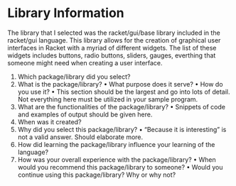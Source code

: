 # Library Information
The library that I selected was the racket/gui/base library included in the racket/gui language. This library allows for the creation of graphical user interfaces in Racket with a myriad of different widgets. The list of these widgets includes buttons, radio buttons, sliders, gauges, everthing that someone might need when creating a user interface. 


1. Which package/library did you select?
2. What is the package/library?
• What purpose does it serve?
• How do you use it?
• This section should be the largest and go into lots of detail. Not everything here must
be utilized in your sample program.
3. What are the functionalities of the package/library?
• Snippets of code and examples of output should be given here.
4. When was it created?
5. Why did you select this package/library?
• “Because it is interesting” is not a valid answer. Should elaborate more.
6. How did learning the package/library influence your learning of the language?
7. How was your overall experience with the package/library?
• When would you recommend this package/library to someone?
• Would you continue using this package/library? Why or why not?
